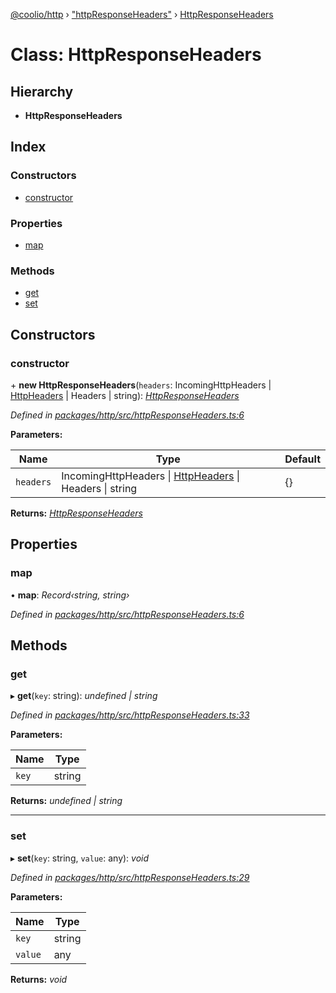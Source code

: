 [@coolio/http](../README.md) › ["httpResponseHeaders"](../modules/_httpresponseheaders_.md) › [HttpResponseHeaders](_httpresponseheaders_.httpresponseheaders.md)

# Class: HttpResponseHeaders

## Hierarchy

* **HttpResponseHeaders**

## Index

### Constructors

* [constructor](_httpresponseheaders_.httpresponseheaders.md#constructor)

### Properties

* [map](_httpresponseheaders_.httpresponseheaders.md#map)

### Methods

* [get](_httpresponseheaders_.httpresponseheaders.md#get)
* [set](_httpresponseheaders_.httpresponseheaders.md#set)

## Constructors

###  constructor

\+ **new HttpResponseHeaders**(`headers`: IncomingHttpHeaders | [HttpHeaders](../modules/_httpclient_types_.md#httpheaders) | Headers | string): *[HttpResponseHeaders](_httpresponseheaders_.httpresponseheaders.md)*

*Defined in [packages/http/src/httpResponseHeaders.ts:6](https://github.com/headline-1/coolio/blob/32658f8/packages/http/src/httpResponseHeaders.ts#L6)*

**Parameters:**

Name | Type | Default |
------ | ------ | ------ |
`headers` | IncomingHttpHeaders &#124; [HttpHeaders](../modules/_httpclient_types_.md#httpheaders) &#124; Headers &#124; string | {} |

**Returns:** *[HttpResponseHeaders](_httpresponseheaders_.httpresponseheaders.md)*

## Properties

###  map

• **map**: *Record‹string, string›*

*Defined in [packages/http/src/httpResponseHeaders.ts:6](https://github.com/headline-1/coolio/blob/32658f8/packages/http/src/httpResponseHeaders.ts#L6)*

## Methods

###  get

▸ **get**(`key`: string): *undefined | string*

*Defined in [packages/http/src/httpResponseHeaders.ts:33](https://github.com/headline-1/coolio/blob/32658f8/packages/http/src/httpResponseHeaders.ts#L33)*

**Parameters:**

Name | Type |
------ | ------ |
`key` | string |

**Returns:** *undefined | string*

___

###  set

▸ **set**(`key`: string, `value`: any): *void*

*Defined in [packages/http/src/httpResponseHeaders.ts:29](https://github.com/headline-1/coolio/blob/32658f8/packages/http/src/httpResponseHeaders.ts#L29)*

**Parameters:**

Name | Type |
------ | ------ |
`key` | string |
`value` | any |

**Returns:** *void*
